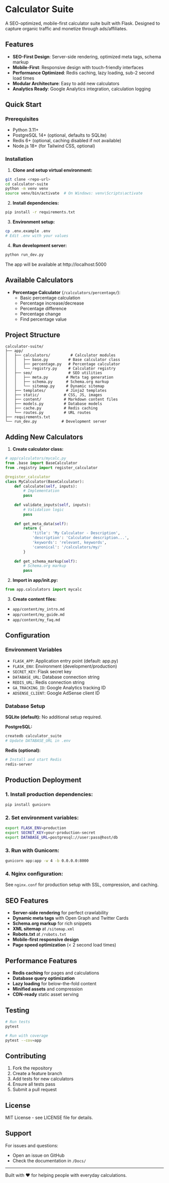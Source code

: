 # Calculator Suite

A SEO-optimized, mobile-first calculator suite built with Flask. Designed to capture organic traffic and monetize through ads/affiliates.

## Features

- **SEO-First Design**: Server-side rendering, optimized meta tags, schema markup
- **Mobile-First**: Responsive design with touch-friendly interfaces  
- **Performance Optimized**: Redis caching, lazy loading, sub-2 second load times
- **Modular Architecture**: Easy to add new calculators
- **Analytics Ready**: Google Analytics integration, calculation logging

## Quick Start

### Prerequisites

- Python 3.11+
- PostgreSQL 14+ (optional, defaults to SQLite)
- Redis 6+ (optional, caching disabled if not available)
- Node.js 18+ (for Tailwind CSS, optional)

### Installation

1. **Clone and setup virtual environment:**
```bash
git clone <repo-url>
cd calculator-suite
python -m venv venv
source venv/bin/activate  # On Windows: venv\Scripts\activate
```

2. **Install dependencies:**
```bash
pip install -r requirements.txt
```

3. **Environment setup:**
```bash
cp .env.example .env
# Edit .env with your values
```

4. **Run development server:**
```bash
python run_dev.py
```

The app will be available at http://localhost:5000

## Available Calculators

- **Percentage Calculator** (`/calculators/percentage/`):
  - Basic percentage calculation
  - Percentage increase/decrease
  - Percentage difference
  - Percentage change
  - Find percentage value

## Project Structure

```
calculator-suite/
├── app/
│   ├── calculators/         # Calculator modules
│   │   ├── base.py         # Base calculator class
│   │   ├── percentage.py   # Percentage calculator
│   │   └── registry.py     # Calculator registry
│   ├── seo/                # SEO utilities
│   │   ├── meta.py        # Meta tag generation
│   │   ├── schema.py      # Schema.org markup
│   │   └── sitemap.py     # Dynamic sitemap
│   ├── templates/         # Jinja2 templates
│   ├── static/           # CSS, JS, images
│   ├── content/          # Markdown content files
│   ├── models.py         # Database models
│   ├── cache.py          # Redis caching
│   └── routes.py         # URL routes
├── requirements.txt
└── run_dev.py           # Development server
```

## Adding New Calculators

1. **Create calculator class:**
```python
# app/calculators/mycalc.py
from .base import BaseCalculator
from .registry import register_calculator

@register_calculator
class MyCalculator(BaseCalculator):
    def calculate(self, inputs):
        # Implementation
        pass
    
    def validate_inputs(self, inputs):
        # Validation logic
        pass
    
    def get_meta_data(self):
        return {
            'title': 'My Calculator - Description',
            'description': 'Calculator description...',
            'keywords': 'relevant, keywords',
            'canonical': '/calculators/my/'
        }
    
    def get_schema_markup(self):
        # Schema.org markup
        pass
```

2. **Import in app/__init__.py:**
```python
from app.calculators import mycalc
```

3. **Create content files:**
- `app/content/my_intro.md`
- `app/content/my_guide.md`
- `app/content/my_faq.md`

## Configuration

### Environment Variables

- `FLASK_APP`: Application entry point (default: app.py)
- `FLASK_ENV`: Environment (development/production)
- `SECRET_KEY`: Flask secret key
- `DATABASE_URL`: Database connection string
- `REDIS_URL`: Redis connection string
- `GA_TRACKING_ID`: Google Analytics tracking ID
- `ADSENSE_CLIENT`: Google AdSense client ID

### Database Setup

**SQLite (default):**
No additional setup required.

**PostgreSQL:**
```bash
createdb calculator_suite
# Update DATABASE_URL in .env
```

**Redis (optional):**
```bash
# Install and start Redis
redis-server
```

## Production Deployment

### 1. Install production dependencies:
```bash
pip install gunicorn
```

### 2. Set environment variables:
```bash
export FLASK_ENV=production
export SECRET_KEY=your-production-secret
export DATABASE_URL=postgresql://user:pass@host/db
```

### 3. Run with Gunicorn:
```bash
gunicorn app:app -w 4 -b 0.0.0.0:8000
```

### 4. Nginx configuration:
See `nginx.conf` for production setup with SSL, compression, and caching.

## SEO Features

- **Server-side rendering** for perfect crawlability
- **Dynamic meta tags** with Open Graph and Twitter Cards
- **Schema.org markup** for rich snippets
- **XML sitemap** at `/sitemap.xml`
- **Robots.txt** at `/robots.txt`
- **Mobile-first responsive design**
- **Page speed optimization** (< 2 second load times)

## Performance Features

- **Redis caching** for pages and calculations
- **Database query optimization**
- **Lazy loading** for below-the-fold content
- **Minified assets** and compression
- **CDN-ready** static asset serving

## Testing

```bash
# Run tests
pytest

# Run with coverage
pytest --cov=app
```

## Contributing

1. Fork the repository
2. Create a feature branch
3. Add tests for new calculators
4. Ensure all tests pass
5. Submit a pull request

## License

MIT License - see LICENSE file for details.

## Support

For issues and questions:
- Open an issue on GitHub
- Check the documentation in `/Docs/`

---

Built with ❤️ for helping people with everyday calculations.